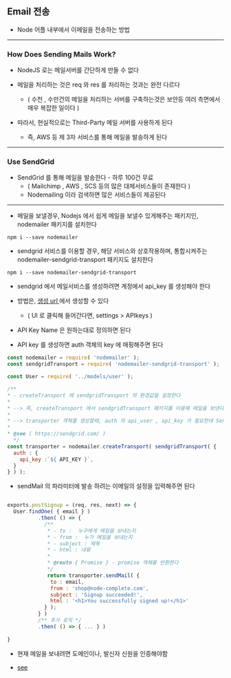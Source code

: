 ## Email 전송

- Node 어플 내부에서 이메일을 전송하는 방법

---

### How Does Sending Mails Work?

- NodeJS 로는 메일서버를 간단하게 만들 수 없다


- 메일을 처리하는 것은 req 와 res 를 처리하는 것과는 완전 다르다
  - ( 수천 , 수만건의 메일을 처리하는 서버를 구축하는것은 보안등 여러 측면에서 매우 복잡한 일이다 )


- 따라서, 현실적으로는 Third-Party 메일 서버를 사용하게 된다
  - 즉, AWS 등 제 3자 서비스를 통해 메일을 발송하게 된다

    
---

### Use SendGrid

- SendGrid 를 통해 메일을 발송한다 - 하루 100건 무료
  - ( Mailchimp , AWS , SCS 등의 많은 대체서비스들이 존재한다 )
  - Nodemailing 이라 검색하면 많은 서비스들이 제공된다

---

- 메일을 보낼경우, Nodejs 에서 쉽게 메일을 보낼수 있게해주는 패키지인, nodemailer 패키지를 설치한다

````shell
npm i --save nodemailer
````


- sendgrid 서비스를 이용할 경우, 해당 서비스와 상호작용하며, 통합시켜주는 nodemailer-sendgrid-transport 패키지도 설치한다


````shell
npm i --save nodemailer-sendgrid-transport
````


- sendgrid 에서 메일서비스를 생성하려면 계정에서 api_key 를 생성해야 한다


- 방법은, [ 생성 url ]( https://app.sendgrid.com/settings/api_keys ) 에서 생성할 수 있다
  - ( UI 로 클릭해 들어간다면, settings > APIkeys )


- API Key Name 은 원하는대로 정의하면 된다


- API key 를 생성하면 auth 객체의 key 에 매핑해주면 된다

````javascript
const nodemailer = require( 'nodemailer' );
const sendgridTransport = require( 'nodemailer-sendgrid-transport' );

const User = require( '../models/user' );

/**
* - createTransport 에 sendgridTransport 의 환경값을 설정한다
*
* --> 즉, createTransport 에서 sendgridTransport 패키지를 이용해 메일을 보낸다
*
* --> transporter 객체를 생성할때, auth 의 api_user , api_key 가 필요한데 Send_Grid 계정 에서 확인할 수 있다
*
* @see ( https://sendgrid.com/ )
  */
const transporter = nodemailer.createTransport( sendgridTransport( {
  auth : {
    api_key :`${ API_KEY }`,
  }
} ) );
````


- sendMail 의 파라미터에 발송 하려는 이메일의 설정을 입력해주면 된다

````javascript

exports.postSignup = (req, res, next) => {
  User.findOne( { email } )
          .then( () => {
            /**
             * - to :  누구에게 메일을 보내는지
             * - from :  누가 메일을 보내는지
             * - subject : 제목
             * - html : 내용
             * 
             * @reutn { Promise } - promise 객체를 반환한다
             */
             return transporter.sendMail( {
              to : email,
              from : 'shop@node-complete.com',
              subject : 'Signup succeeded!',
              html : '<h1>You successfully signed up!</h1>'
            } ); 
          } )
          /** 추가 로직 */
          .then( () => { ... } )
    
}
````

- 현재 메일을 보내려면 도메인이나, 발신자 신원을 인증해야함


- [ see ]( https://docs.sendgrid.com/ui/sending-email/sender-verification )